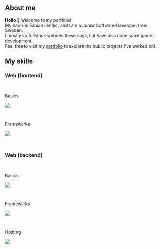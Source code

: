 ## About me ##

**Hello 👋**
Welcome to my portfolio! <br>
My name is Fabian Lendic, and I am a Junior Software-Developer from Sweden. <br>
I mostly do fullstack-webdev these days, but have also done some game-development. <br>
Feel free to visit my [portfolio](https://cv.lendic.xyz) to explore the public projects I've worked on!<br>

## My skills ##

### Web (frontend) ###
<br/>
<p align="left">Basics</p>
<p align="left">
  <a href="https://skillicons.dev">
    <img src="https://skillicons.dev/icons?i=js,ts,html,css" />
  </a>
</p>
<br/>
<p align="left">Frameworks</p>
<p align="left">
  <a href="https://skillicons.dev">
    <img src="https://skillicons.dev/icons?i=react,vue,tailwind" />
  </a>
</p>

<br>

### Web (backend) ### 
<br/>
<p align="left">Basics</p>
<p align="left">
  <a href="https://skillicons.dev">
    <img src="https://skillicons.dev/icons?i=js,ts,php,python" />
  </a>
</p>
<br/>
<p align="left">Frameworks</p>
<p align="left">
  <a href="https://skillicons.dev">
    <img src="https://skillicons.dev/icons?i=laravel,wordpress" />
  </a>
</p>
<br/>
<p align="left">Hosting</p>
<p align="left">
  <a href="https://skillicons.dev">
    <img src="https://skillicons.dev/icons?i=linux,docker" />
  </a>
</p>







<!--
**Lendi24/Lendi24** is a ✨ _special_ ✨ repository because its `README.md` (this file) appears on your GitHub profile.

Here are some ideas to get you started:

- 🔭 I’m currently working on ...
- 🌱 I’m currently learning ...
- 👯 I’m looking to collaborate on ...
- 🤔 I’m looking for help with ...
- 💬 Ask me about ...
- 📫 How to reach me: ...
- 😄 Pronouns: ...
- ⚡ Fun fact: ...
-->
